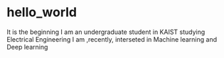 # hello_world
It is the beginning
I am an undergraduate student in KAIST studying Electrical Engineering
I am ,recently, interseted in Machine learning and Deep learning
